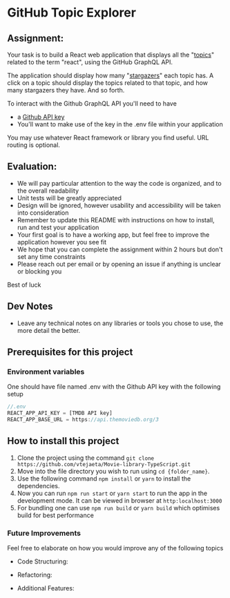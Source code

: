 # GitHub Topic Explorer

## Assignment:

Your task is to build a React web application that displays all the "[topics](https://docs.github.com/en/free-pro-team@latest/graphql/reference/objects#topic)" related to the term "react", using the GitHub GraphQL API.

The application should display how many "[stargazers](https://docs.github.com/en/free-pro-team@latest/graphql/reference/objects#stargazerconnection)" each topic has. A click on a topic should display the topics related to that topic, and how many stargazers they have. And so forth.

To interact with the Github GraphQL API you'll need to have

- a [Github API key](https://docs.github.com/en/free-pro-team@latest/graphql/guides/forming-calls-with-graphql#authenticating-with-graphql)
- You'll want to make use of the key in the .env file within your application

You may use whatever React framework or library you find useful. URL routing is optional.

## Evaluation:

- We will pay particular attention to the way the code is organized, and to the overall readability
- Unit tests will be greatly appreciated
- Design will be ignored, however usability and accessibility will be taken into consideration
- Remember to update this README with instructions on how to install, run and test your application
- Your first goal is to have a working app, but feel free to improve the application however you see fit
- We hope that you can complete the assignment within 2 hours but don't set any time constraints
- Please reach out per email or by opening an issue if anything is unclear or blocking you

Best of luck

## Dev Notes

- Leave any technical notes on any libraries or tools you chose to use, the more detail the better.

## Prerequisites for this project

### Environment variables

One should have file named .env with the Github API key with the following setup

```js
//.env
REACT_APP_API_KEY = [TMDB API key]
REACT_APP_BASE_URL = https://api.themoviedb.org/3
```

## How to install this project

1. Clone the project using the command `git clone https://github.com/vtejaeta/Movie-library-TypeScript.git`
2. Move into the file directory you wish to run using `cd {folder_name}`.
3. Use the following command `npm install` or `yarn` to install the dependencies.
4. Now you can run `npm run start` or `yarn start` to run the app in the development mode. It can be viewed in browser at `http:localhost:3000`
5. For bundling one can use `npm run build` or `yarn build` which optimises build for best performance

### Future Improvements

Feel free to elaborate on how you would improve any of the following topics

- Code Structuring:

- Refactoring:

- Additional Features:

